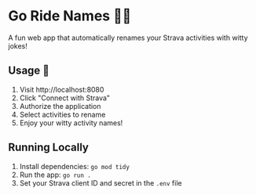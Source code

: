# Go Ride Names 🚴‍♂️

A fun web app that automatically renames your Strava activities with witty jokes!

## Usage 🚀

1. Visit http://localhost:8080
2. Click "Connect with Strava"
3. Authorize the application
4. Select activities to rename
5. Enjoy your witty activity names!

## Running Locally

1. Install dependencies: `go mod tidy`
2. Run the app: `go run .`
3. Set your Strava client ID and secret in the `.env` file          
